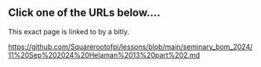## Click one of the URLs below....

This exact page is linked to by a bitly.

https://github.com/Squarerootofpi/lessons/blob/main/seminary_bom_2024/11%20Sep%202024%20Helaman%2013%20part%202.md
